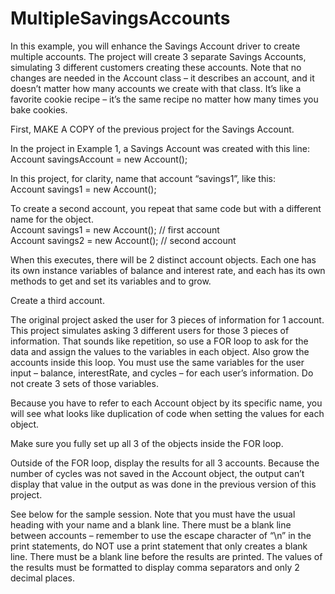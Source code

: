 # MultipleSavingsAccounts
In this example, you will enhance the Savings Account driver to create multiple accounts. The project will create 3 separate Savings Accounts, simulating 3 different customers creating these accounts. Note that no changes are needed in the Account class – it describes an account, and it doesn’t matter how many accounts we create with that class. It’s like a favorite cookie recipe – it’s the same recipe no matter how many times you bake cookies.  

First, MAKE A COPY of the previous project for the Savings Account.  

In the project in Example 1, a Savings Account was created with this line:      
  Account savingsAccount = new Account();  

In this project, for clarity, name that account “savings1”, like this:      
Account savings1 = new Account();  

To create a second account, you repeat that same code but with a different name for the object.      
  Account savings1 = new Account();   // first account      
  Account savings2 = new Account();   // second account  

When this executes, there will be 2 distinct account objects. Each one has its own instance variables of balance and interest rate, and each has its own methods to get and set its variables and to grow.  

Create a third account.  

The original project asked the user for 3 pieces of information for 1 account. This project simulates asking 3 different users for those 3 pieces of information. That sounds like repetition, so use a FOR loop to ask for the data and assign the values to the variables in each object. Also grow the accounts inside this loop. You must use the same variables for the user input – balance, interestRate, and cycles – for each user’s information. Do not create 3 sets of those variables.

Because you have to refer to each Account object by its specific name,  you will see what looks like duplication of code when setting the values for each object.

Make sure you fully set up all 3 of the objects inside the FOR loop.

Outside of the FOR loop, display the results for all 3 accounts. Because the number of cycles was not saved in the Account object, the output can’t display that value in the output as was done in the previous version of this project.

See below for the sample session. Note that you must have the usual heading with your name and a blank line. There must be a blank line between accounts – remember to use the escape character of “\n” in the print statements, do NOT use a print statement that only creates a blank line. There must be a blank line before the results are printed. The values of the results must be formatted to display comma separators and only 2 decimal places.
